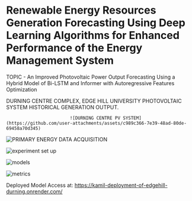 # Renewable Energy Resources Generation Forecasting Using Deep Learning Algorithms for Enhanced Performance of the Energy Management System

TOPIC - An Improved Photovoltaic Power Output Forecasting Using a Hybrid Model of Bi-LSTM and Informer with Autoregressive Features Optimization

DURNING CENTRE COMPLEX, EDGE HILL UNIVERSITY PHOTOVOLTAIC SYSTEM HISTORICAL GENERATION OUTPUT.




                            ![DURNING CENTRE PV SYSTEM](https://github.com/user-attachments/assets/c989c366-7e39-48ad-80de-69458a70d345)




![PRIMARY ENERGY DATA ACQUISITION](https://github.com/user-attachments/assets/efa138cb-e97c-4ba4-9c7e-62b2a42ebd3b)



![experiment set up](https://github.com/user-attachments/assets/4bc2c76a-1c16-4e36-9774-2c785ce3d59c)




![models](https://github.com/user-attachments/assets/fbb10d72-e27c-47aa-b40e-3f769f1cd16e)




![metrics](https://github.com/user-attachments/assets/f57e575a-be7e-4a7c-8da6-fa11716f20d9)



Deployed Model Access at:
https://kamil-deployment-of-edgehill-durning.onrender.com/
